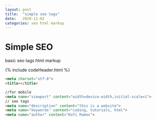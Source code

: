 ```yaml
---
layout: post
title:  "simple seo tags"
date:   2020-11-02
categories: seo html markup
---
```

# Simple SEO

basic seo tags html markup

{% include codeHeader.html %}
```html
<meta charset="utf-8">
<title></title>

//for mobile
<meta name="viewport" content="width=device-width,initial-scale=1">
// seo tags      
<meta name="description" content="this is a website">
<meta name="keywords" content="coding, tutorials, html">
<meta name="author" content="Kofi Ramos">

```

